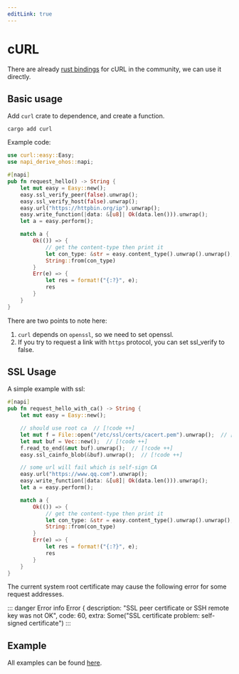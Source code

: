 ```yaml
---
editLink: true
---
```


# cURL

There are already [rust bindings](https://github.com/alexcrichton/curl-rust) for cURL in the community, we can use it directly.

## Basic usage

Add `curl` crate to dependence, and create a function.

```shell
cargo add curl
```

Example code:

```rust
use curl::easy::Easy;
use napi_derive_ohos::napi;

#[napi]
pub fn request_hello() -> String {
    let mut easy = Easy::new();
    easy.ssl_verify_peer(false).unwrap();
    easy.ssl_verify_host(false).unwrap();
    easy.url("https://httpbin.org/ip").unwrap();
    easy.write_function(|data: &[u8]| Ok(data.len())).unwrap();
    let a = easy.perform();

    match a {
        Ok(()) => {
            // get the content-type then print it
            let con_type: &str = easy.content_type().unwrap().unwrap();
            String::from(con_type)
        }
        Err(e) => {
            let res = format!("{:?}", e);
            res
        }
    }
}
```

There are two points to note here:

1. `curl` depends on `openssl`, so we need to set openssl.
2. If you try to request a link with `https` protocol, you can set ssl_verify to false.

## SSL Usage

A simple example with ssl:

```rust
#[napi]
pub fn request_hello_with_ca() -> String {
    let mut easy = Easy::new();

    // should use root ca  // [!code ++]
    let mut f = File::open("/etc/ssl/certs/cacert.pem").unwrap();  // [!code ++]
    let mut buf = Vec::new();  // [!code ++]
    f.read_to_end(&mut buf).unwrap();  // [!code ++]
    easy.ssl_cainfo_blob(&buf).unwrap();  // [!code ++]

    // some url will fail which is self-sign CA
    easy.url("https://www.qq.com").unwrap();
    easy.write_function(|data: &[u8]| Ok(data.len())).unwrap();
    let a = easy.perform();

    match a {
        Ok(()) => {
            // get the content-type then print it
            let con_type: &str = easy.content_type().unwrap().unwrap();
            String::from(con_type)
        }
        Err(e) => {
            let res = format!("{:?}", e);
            res
        }
    }
}
```

The current system root certificate may cause the following error for some request addresses.

::: danger Error info
Error { description: "SSL peer certificate or SSH remote key was not OK", code: 60, extra: Some("SSL certificate problem: self-signed certificate")
:::

## Example

All examples can be found [here](https://github.com/ohos-rs/example/tree/main/example/curl).
